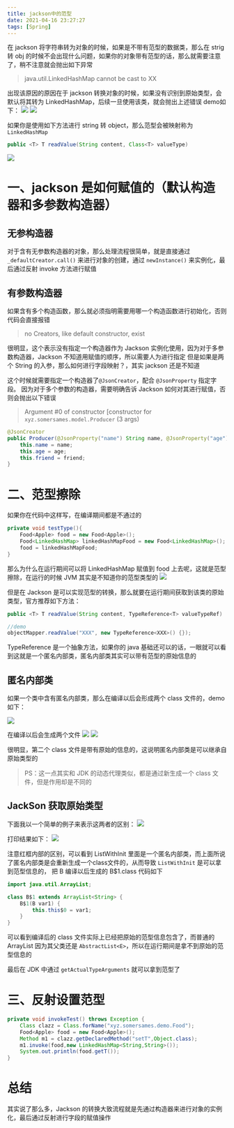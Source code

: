 ```yaml
---
title: jackson中的范型
date: 2021-04-16 23:27:27
tags: [Spring]
---
```

在 jackson 将字符串转为对象的时候，如果是不带有范型的数据类，那么在 strig 转 obj 的时候不会出现什么问题，如果你的对象带有范型的话，那么就需要注意了，稍不注意就会抛出如下异常
> java.util.LinkedHashMap cannot be cast to XX

出现该原因的原因在于 jackson 转换对象的时候，如果没有识别到原始类型，会默认将其转为 LinkedHashMap，后续一旦使用该类，就会抛出上述错误
demo如下：
![](https://szhtc-1252780558.cos.ap-shanghai.myqcloud.com/%E6%96%87%E7%AB%A0/typeReference_in_jackson/Food.png)
![](https://szhtc-1252780558.cos.ap-shanghai.myqcloud.com/%E6%96%87%E7%AB%A0/typeReference_in_jackson/Apple.png)

如果你是使用如下方法进行 string 转 object，那么范型会被映射称为 `LinkedHashMap`
```java
public <T> T readValue(String content, Class<T> valueType)
```
![](https://szhtc-1252780558.cos.ap-shanghai.myqcloud.com/%E6%96%87%E7%AB%A0/typeReference_in_jackson/Food_strToObj.png)



# 一、jackson 是如何赋值的（默认构造器和多参数构造器）
## 无参构造器
对于含有无参数构造器的对象，那么处理流程很简单，就是直接通过 `_defaultCreator.call()` 来进行对象的创建，通过 `newInstance()` 来实例化，最后通过反射 invoke 方法进行赋值

## 有参数构造器

如果含有多个构造函数，那么就必须指明需要用哪一个构造函数进行初始化，否则代码会直接报错
> no Creators, like default constructor, exist

很明显，这个表示没有指定一个构造器作为 Jackson 实例化使用，因为对于多参数构造器，Jackson 不知道用赋值的顺序，所以需要人为进行指定
但是如果是两个 String 的入参，那么如何进行字段映射？，其实 jackson 还是不知道

这个时候就需要指定一个构造器了`@JsonCreator`，配合 `@JsonProperty` 指定字段。
因为对于多个参数的构造器，需要明确告诉 Jackson 如何对其进行赋值，否则会抛出以下错误
> Argument #0 of constructor [constructor for `xyz.somersames.model.Producer` (3 args)

```java
@JsonCreator
public Producer(@JsonProperty("name") String name, @JsonProperty("age") String age, @JsonProperty("friend") T friend) {
    this.name = name;
    this.age = age;
    this.friend = friend;
}
```

# 二、范型擦除
如果你在代码中这样写，在编译期间都是不通过的
```java
private void testType(){
    Food<Apple> food = new Food<Apple>();
    Food<LinkedHashMap> linkedHashMapFood = new Food<LinkedHashMap>();
    food = linkedHashMapFood;
}
```
那么为什么在运行期间可以将 LinkedHashMap 赋值到 food 上去呢，这就是范型擦除，在运行的时候 JVM 其实是不知道你的范型类型的
![](https://szhtc-1252780558.cos.ap-shanghai.myqcloud.com/%E6%96%87%E7%AB%A0/typeReference_in_jackson/Food_strToObj.png)

但是在 Jackson 是可以实现范型的转换，那么就要在运行期间获取到该类的原始类型，官方推荐如下方法：
```java
public <T> T readValue(String content, TypeReference<T> valueTypeRef)

//demo
objectMapper.readValue("XXX", new TypeReference<XXX>() {});

```
TypeReference 是一个抽象方法，如果你的 java 基础还可以的话，一眼就可以看到这就是一个匿名内部类，匿名内部类其实可以带有范型的原始信息的

## 匿名内部类
如果一个类中含有匿名内部类，那么在编译以后会形成两个 class 文件的，demo 如下：

![](https://szhtc-1252780558.cos.ap-shanghai.myqcloud.com/%E6%96%87%E7%AB%A0/typeReference_in_jackson/TestA.png)

在编译以后会生成两个文件
![](https://szhtc-1252780558.cos.ap-shanghai.myqcloud.com/%E6%96%87%E7%AB%A0/typeReference_in_jackson/class_TestA.png)
![](https://szhtc-1252780558.cos.ap-shanghai.myqcloud.com/%E6%96%87%E7%AB%A0/typeReference_in_jackson/class_TestA1.png)

很明显，第二个 class 文件是带有原始的信息的，这说明匿名内部类是可以继承自原始类型的
> PS：这一点其实和 JDK 的动态代理类似，都是通过新生成一个 class 文件，但是作用却是不同的

## JackSon 获取原始类型

下面我以一个简单的例子来表示这两者的区别：
![](https://szhtc-1252780558.cos.ap-shanghai.myqcloud.com/%E6%96%87%E7%AB%A0/typeReference_in_jackson/TestB.png)

打印结果如下：
![](https://szhtc-1252780558.cos.ap-shanghai.myqcloud.com/%E6%96%87%E7%AB%A0/typeReference_in_jackson/TestB_Print.png)

注意红框内部的区别，可以看到 ListWithInit 里面是一个匿名内部类，而上面所说了匿名内部类是会重新生成一个class文件的，从而导致 `ListWithInit` 是可以拿到范型信息的，
把 B 编译以后生成的 B$1.class 代码如下
```java
import java.util.ArrayList;

class B$1 extends ArrayList<String> {
    B$1(B var1) {
        this.this$0 = var1;
    }
}
```
可以看到编译后的 class 文件实际上已经把原始的范型信息包含了，而普通的 ArrayList 因为其父类还是 `AbstractList<E>`，所以在运行期间是拿不到原始的范型信息的

最后在 JDK 中通过 `getActualTypeArguments` 就可以拿到范型了

# 三、反射设置范型
```java
private void invokeTest() throws Exception {
    Class clazz = Class.forName("xyz.somersames.demo.Food");
    Food<Apple> food = new Food<Apple>();
    Method m1 = clazz.getDeclaredMethod("setT",Object.class);
    m1.invoke(food,new LinkedHashMap<String,String>());
    System.out.println(food.getT());
}
```

# 总结
其实说了那么多，Jackson 的转换大致流程就是先通过构造器来进行对象的实例化，最后通过反射进行字段的赋值操作